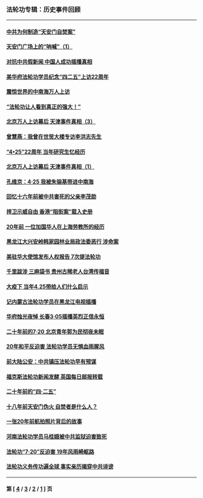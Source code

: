 ### 法轮功专辑：历史事件回顾
---
#### [中共为何制造“天安门自焚案”](../../pages/nf5793/n13183270.md?10150430) 
#### [天安门广场上的“呐喊”（1）](../../pages/nf5793/n13105277.md?10150430) 
#### [对抗中共假新闻 中国人成功插播真相](../../pages/nf5793/n12910618.md?10150430) 
#### [美华府法轮功学员纪念“四二五”上访22周年](../../pages/nf5793/n12904445.md?10150430) 
#### [震惊世界的中南海万人上访](../../pages/nf5793/n12903976.md?10150430) 
#### [“法轮功让人看到真正的强大！”](../../pages/nf5793/n12903195.md?10150430) 
#### [北京万人上访幕后 天津事件真相（3）](../../pages/nf5793/n12902807.md?10150430) 
#### [曾慧燕：我曾在世贸大楼专访李洪志先生](../../pages/nf5793/n12898729.md?10150430) 
#### [“4•25”22周年 当年研究生忆经历](../../pages/nf5793/n12894152.md?10150430) 
#### [北京万人上访幕后 天津事件真相（1）](../../pages/nf5793/n12885174.md?10150430) 
#### [孔维京：4·25 我被朱镕基带进中南海](../../pages/nf5793/n12864987.md?10150430) 
#### [回忆十六年前被中共害死的父亲李茂勋](../../pages/nf5793/n12880270.md?10150430) 
#### [捍卫示威自由 香港“阻街案”载入史册](../../pages/nf5793/n12811245.md?10150430) 
#### [20年前 一位加国华人在上海劳教所的经历](../../pages/nf5793/n12707932.md?10150430) 
#### [黑龙江大兴安岭韩家园林业局政法委恶行 涉命案](../../pages/nf5793/n12622815.md?10150430) 
#### [美驻华大使馆发布人权报告 7次提法轮功](../../pages/nf5793/n12520541.md?10150430) 
#### [千里跋涉 三麻袋书 贵州古稀老人台湾传福音](../../pages/nf5793/n12198750.md?10150430) 
#### [大疫下 当年4.25带给人们什么启示](../../pages/nf5793/n12058565.md?10150430) 
#### [记内蒙古法轮功学员在黑龙江电视插播](../../pages/nf5793/n11699194.md?10150430) 
#### [华府烛光夜悼 长春3·05插播英烈正信永恒](../../pages/nf5793/n11397432.md?10150430) 
#### [二十年前的7·20 北京青年郭为民彻夜未眠](../../pages/nf5793/n11354195.md?10150430) 
#### [20年和平反迫害 法轮功学员无惧血雨腥风](../../pages/nf5793/n11348279.md?10150430) 
#### [前大陆公安：中共镇压法轮功早有预谋](../../pages/nf5793/n11352168.md?10150430) 
#### [福克斯法轮功新闻发酵  英国每日邮报转载](../../pages/nf5793/n11285952.md?10150430) 
#### [二十年前的“四·二五”](../../pages/nf5793/n11207639.md?10150430) 
#### [十八年前天安门伪火 自焚者是什么人？](../../pages/nf5793/n10996556.md?10150430) 
#### [一张20年前航拍照片背后的故事](../../pages/nf5793/n10693797.md?10150430) 
#### [河南法轮功学员马桂娥被中共监狱迫害致死](../../pages/nf5793/n10684974.md?10150430) 
#### [法轮功“7‧20”反迫害 19年风雨崎岖路](../../pages/nf5793/n10570834.md?10150430) 
#### [法轮功义务传功遍全球 事实亲历揭穿中共诽谤](../../pages/nf5793/n10581061.md?10150430) 

---
#### 第 [ [4](./4.md?10150430) / [3](./3.md?10150430) / [2](./2.md?10150430) / [1](./1.md?10150430) ] 页
